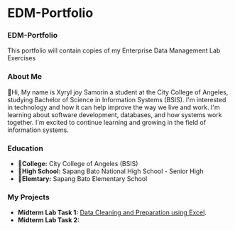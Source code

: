 
# EDM-Portfolio 
### EDM-Portfolio 
This portfolio will contain copies of my Enterprise Data Management Lab Exercises
### About Me
🦋Hi, My name is Xyryl joy Samorin a student at the City College of Angeles, studying Bachelor of Science in Information Systems (BSIS). I'm interested in technology and how it can help improve the way we live and work. I'm learning about software development, databases, and how systems work together. I'm excited to continue learning and growing in the field of information systems.

### Education
- **🎀College:** City College of Angeles (BSIS)
- **🎀High School:** Sapang Bato National High School - Senior High
- **🎀Elemtary:** Sapang Bato Elementary School

### My Projects
- **Midterm Lab Task 1:** [Data Cleaning and Preparation using Excel](Midterm%20Task%201/README.md).
- **Midterm Lab Task 2:**
